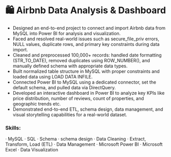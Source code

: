 # 🛍️ Airbnb Data Analysis & Dashboard

- Designed an end-to-end project to connect and import Airbnb data from MySQL into Power BI for analysis and visualization.
- Faced and resolved real-world issues such as secure_file_priv errors, NULL values, duplicate rows, and primary key constraints during data import.
- Cleaned and preprocessed 100,000+ records: handled date formatting (STR_TO_DATE), removed duplicates using ROW_NUMBER(), and manually defined schema with appropriate data types.
- Built normalized table structure in MySQL with proper constraints and loaded data using LOAD DATA INFILE.
- Connected Power BI to MySQL using a dedicated connector, set the default schema, and pulled data via DirectQuery.
- Developed an interactive dashboard in Power BI to analyze key KPIs like price distribution, number of reviews, count of properties, and geographic trends etc.
- Demonstrated end-to-end ETL, schema design, data management, and visual storytelling capabilities for a real-world dataset.

### Skills:
· MySQL · SQL · Schema · schema design · Data Cleaning · Extract, Transform, Load (ETL) · Data Management · Microsoft Power BI · Microsoft Excel · Data Visualization
